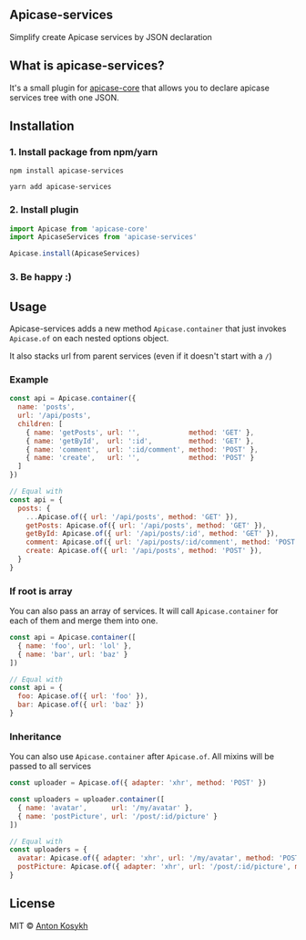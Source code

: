 ## Apicase-services
Simplify create Apicase services by JSON declaration

## What is apicase-services?
It's a small plugin for [apicase-core](https://github.com/apicase/apicase-core) that allows you to declare apicase services tree with one JSON.

## Installation

### 1. Install package from npm/yarn
```npm install apicase-services```

```yarn add apicase-services```

### 2. Install plugin
```javascript
import Apicase from 'apicase-core'
import ApicaseServices from 'apicase-services'

Apicase.install(ApicaseServices)
```

### 3. Be happy :)

## Usage
Apicase-services adds a new method `Apicase.container` that just invokes `Apicase.of` on each nested options object.

It also stacks url from parent services (even if it doesn't start with a `/`)

### Example
```javascript
const api = Apicase.container({
  name: 'posts',
  url: '/api/posts',
  children: [
    { name: 'getPosts', url: '',            method: 'GET' },
    { name: 'getById',  url: ':id',         method: 'GET' },
    { name: 'comment',  url: ':id/comment', method: 'POST' },
    { name: 'create',   url: '',            method: 'POST' }
  ]
})

// Equal with
const api = {
  posts: {
    ...Apicase.of({ url: '/api/posts', method: 'GET' }),
    getPosts: Apicase.of({ url: '/api/posts', method: 'GET' }),
    getById: Apicase.of({ url: '/api/posts/:id', method: 'GET' }),
    comment: Apicase.of({ url: '/api/posts/:id/comment', method: 'POST' })
    create: Apicase.of({ url: '/api/posts', method: 'POST' }),
  }
}
```

### If root is array
You can also pass an array of services. It will call `Apicase.container` for each of them and merge them into one.
```javascript
const api = Apicase.container([
  { name: 'foo', url: 'lol' },
  { name: 'bar', url: 'baz' }
])

// Equal with
const api = {
  foo: Apicase.of({ url: 'foo' }),
  bar: Apicase.of({ url: 'baz' })
}
```

### Inheritance
You can also use `Apicase.container` after `Apicase.of`. All mixins will be passed to all services

```javascript
const uploader = Apicase.of({ adapter: 'xhr', method: 'POST' })

const uploaders = uploader.container([
  { name: 'avatar',      url: '/my/avatar' },
  { name: 'postPicture', url: '/post/:id/picture' }
])

// Equal with
const uploaders = {
  avatar: Apicase.of({ adapter: 'xhr', url: '/my/avatar', method: 'POST' }),
  postPicture: Apicase.of({ adapter: 'xhr', url: '/post/:id/picture', method: 'POST' })
}
```

## License
MIT © [Anton Kosykh](https://github.com/kelin2025)
